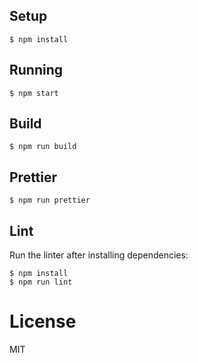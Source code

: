 ## Setup

```
$ npm install
```

## Running

```
$ npm start
```

## Build

```
$ npm run build
```

## Prettier

```
$ npm run prettier
```

## Lint

Run the linter after installing dependencies:

```
$ npm install
$ npm run lint
```

# License

MIT

